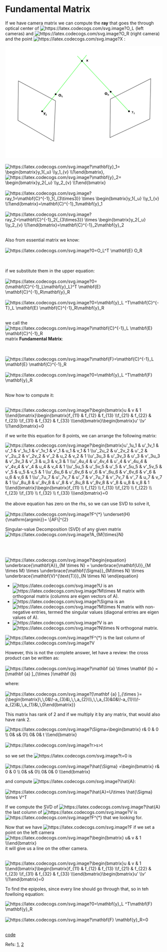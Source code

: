 # Fundamental Matrix

If we have camera matrix we can compute the **ray** that goes the through optical center of <img src="https://latex.codecogs.com/svg.image?O_L" title="https://latex.codecogs.com/svg.image?O_L" /> (left cameras) and <img src="https://latex.codecogs.com/svg.image?O_R" title="https://latex.codecogs.com/svg.image?O_R" /> (right camera) and the point <img src="https://latex.codecogs.com/svg.image?X" title="https://latex.codecogs.com/svg.image?X" /> :


<img src="images/TriangulationIdeal.svg" />  

<br/>
<br/>

<img src="https://latex.codecogs.com/svg.image?\mathbf{y}_1=&space;\begin{bmatrix}y_1{_u}&space;\\y_1_{v}&space;\\1\end{bmatrix}," title="https://latex.codecogs.com/svg.image?\mathbf{y}_1= \begin{bmatrix}y_1{_u} \\y_1_{v} \\1\end{bmatrix}," />

<img src="https://latex.codecogs.com/svg.image?\mathbf{y}_2=&space;\begin{bmatrix}y_2{_u}&space;\\y_2_{v}&space;\\1\end{bmatrix}" title="https://latex.codecogs.com/svg.image?\mathbf{y}_2= \begin{bmatrix}y_2{_u} \\y_2_{v} \\1\end{bmatrix}" />


<br/>
<br/>
<img src="https://latex.codecogs.com/svg.image?ray_1=\mathbf{C}^{-1}_1{_{3\times3}}&space;\times&space;\begin{bmatrix}y_1{_u}&space;\\y_1_{v}&space;\\1\end{bmatrix}=\mathbf{C}^{-1}_1\mathbf{y}_1" title="https://latex.codecogs.com/svg.image?ray_1=\mathbf{C}^{-1}_1{_{3\times3}} \times \begin{bmatrix}y_1{_u} \\y_1_{v} \\1\end{bmatrix}=\mathbf{C}^{-1}_1\mathbf{y}_1" />
<br/>
<br/>
<img src="https://latex.codecogs.com/svg.image?ray_2=\mathbf{C}^{-1}_2{_{3\times3}}&space;\times&space;\begin{bmatrix}y_2{_u}&space;\\y_2_{v}&space;\\1\end{bmatrix}=\mathbf{C}^{-1}_2\mathbf{y}_2" title="https://latex.codecogs.com/svg.image?ray_2=\mathbf{C}^{-1}_2{_{3\times3}} \times \begin{bmatrix}y_2{_u} \\y_2_{v} \\1\end{bmatrix}=\mathbf{C}^{-1}_2\mathbf{y}_2" />


<br/>
<br/>





Also from essential matrix we know:
<br/>
<br/>
<img src="https://latex.codecogs.com/svg.image?0=O_L^T&space;\mathbf{E}&space;O_R&space;&space;" title="https://latex.codecogs.com/svg.image?0=O_L^T \mathbf{E} O_R " />


<br/>
<br/>
if we substitute them in the upper equation:
<br/>
<br/>

<img src="https://latex.codecogs.com/svg.image?0=(\mathbf{C}^{-1}_L\mathbf{y}_L)^T&space;\mathbf{E}&space;\mathbf{C}^{-1}_R\mathbf{y}_R" title="https://latex.codecogs.com/svg.image?0=(\mathbf{C}^{-1}_L\mathbf{y}_L)^T \mathbf{E} \mathbf{C}^{-1}_R\mathbf{y}_R" />

<br/>
<br/>


<img src="https://latex.codecogs.com/svg.image?0=\mathbf{y}_L&space;^T\mathbf{C}^{-T}_L&space;\mathbf{E}&space;\mathbf{C}^{-1}_R\mathbf{y}_R" title="https://latex.codecogs.com/svg.image?0=\mathbf{y}_L ^T\mathbf{C}^{-T}_L \mathbf{E} \mathbf{C}^{-1}_R\mathbf{y}_R" />
<br/>
<br/>

we call the <img src="https://latex.codecogs.com/svg.image?\mathbf{C}^{-1}_L&space;\mathbf{E}&space;\mathbf{C}^{-1}_R" title="https://latex.codecogs.com/svg.image?\mathbf{C}^{-1}_L \mathbf{E} \mathbf{C}^{-1}_R" /> matrix **Fundamental Matrix**: 

<br/>
<br/>

<img src="https://latex.codecogs.com/svg.image?\mathbf{F}=\mathbf{C}^{-1}_L&space;\mathbf{E}&space;\mathbf{C}^{-1}_R" title="https://latex.codecogs.com/svg.image?\mathbf{F}=\mathbf{C}^{-1}_L \mathbf{E} \mathbf{C}^{-1}_R" />

<br/>
<br/>

<img src="https://latex.codecogs.com/svg.image?0=\mathbf{y}_L&space;^T\mathbf{F}&space;\mathbf{y}_R" title="https://latex.codecogs.com/svg.image?0=\mathbf{y}_L ^T\mathbf{F} \mathbf{y}_R" />
<br/>
<br/>


Now how to compute it:
<br/>
<br/>

<img src="https://latex.codecogs.com/svg.image?\begin{bmatrix}u&space;&&space;v&space;&&space;1&space;\\\end{bmatrix}\begin{bmatrix}f_{11}&space;&&space;f_{12}&space;&&space;f_{13}&space;\\f_{21}&space;&&space;f_{22}&space;&&space;f_{23}&space;\\f_{31}&space;&&space;f_{32}&space;&&space;f_{33}&space;\\\end{bmatrix}\begin{bmatrix}u'&space;\\v'&space;\\1\end{bmatrix}=0" title="https://latex.codecogs.com/svg.image?\begin{bmatrix}u & v & 1 \\\end{bmatrix}\begin{bmatrix}f_{11} & f_{12} & f_{13} \\f_{21} & f_{22} & f_{23} \\f_{31} & f_{32} & f_{33} \\\end{bmatrix}\begin{bmatrix}u' \\v' \\1\end{bmatrix}=0" />

if we write this equation for 8 points, we can arrange the following matrix:


<img src="https://latex.codecogs.com/svg.image?\begin{bmatrix}u'_1u_1&space;&&space;u'_1v_1&space;&&space;u'_1&space;&&space;v'_1u_1&space;&&space;v'_1v_1&space;&&space;v'_1&space;&&space;u_1&space;&&space;v_1&space;&&space;1&space;\\u'_2u_2&space;&&space;u'_2v_2&space;&&space;u'_2&space;&&space;v'_2u_2&space;&&space;v'_2v_2&space;&&space;v'_2&space;&&space;u_2&space;&&space;v_2&space;&&space;1&space;\\u'_3u_3&space;&&space;u'_3v_3&space;&&space;u'_3&space;&&space;v'_3u_3&space;&&space;v'_3v_3&space;&&space;v'_3&space;&&space;u_3&space;&&space;v_3&space;&&space;1&space;\\u'_4u_4&space;&&space;u'_4v_4&space;&&space;u'_4&space;&&space;v'_4u_4&space;&&space;v'_4v_4&space;&&space;v'_4&space;&&space;u_4&space;&&space;v_4&space;&&space;1&space;\\u'_5u_5&space;&&space;u'_5v_5&space;&&space;u'_5&space;&&space;v'_5u_5&space;&&space;v'_5v_5&space;&&space;v'_5&space;&&space;u_5&space;&&space;v_5&space;&&space;1&space;\\u'_6u_6&space;&&space;u'_6v_6&space;&&space;u'_6&space;&&space;v'_6u_6&space;&&space;v'_6v_6&space;&&space;v'_6&space;&&space;u_6&space;&&space;v_6&space;&&space;1&space;\\u'_7u_7&space;&&space;u'_7v_7&space;&&space;u'_7&space;&&space;v'_7u_7&space;&&space;v'_7v_7&space;&&space;v'_7&space;&&space;u_7&space;&&space;v_7&space;&&space;1&space;\\u'_8u_8&space;&&space;u'_8v_8&space;&&space;u'_8&space;&&space;v'_8u_8&space;&&space;v'_8v_8&space;&&space;v'_8&space;&&space;u_8&space;&&space;v_8&space;&&space;1&space;\\\end{bmatrix}\begin{bmatrix}f_{11}&space;\\&space;f_{12}&space;\\&space;f_{13}&space;\\f_{21}&space;\\&space;f_{22}&space;\\&space;f_{23}&space;\\f_{31}&space;\\&space;f_{32}&space;\\&space;f_{33}&space;\\\end{bmatrix}=0" title="https://latex.codecogs.com/svg.image?\begin{bmatrix}u'_1u_1 & u'_1v_1 & u'_1 & v'_1u_1 & v'_1v_1 & v'_1 & u_1 & v_1 & 1 \\u'_2u_2 & u'_2v_2 & u'_2 & v'_2u_2 & v'_2v_2 & v'_2 & u_2 & v_2 & 1 \\u'_3u_3 & u'_3v_3 & u'_3 & v'_3u_3 & v'_3v_3 & v'_3 & u_3 & v_3 & 1 \\u'_4u_4 & u'_4v_4 & u'_4 & v'_4u_4 & v'_4v_4 & v'_4 & u_4 & v_4 & 1 \\u'_5u_5 & u'_5v_5 & u'_5 & v'_5u_5 & v'_5v_5 & v'_5 & u_5 & v_5 & 1 \\u'_6u_6 & u'_6v_6 & u'_6 & v'_6u_6 & v'_6v_6 & v'_6 & u_6 & v_6 & 1 \\u'_7u_7 & u'_7v_7 & u'_7 & v'_7u_7 & v'_7v_7 & v'_7 & u_7 & v_7 & 1 \\u'_8u_8 & u'_8v_8 & u'_8 & v'_8u_8 & v'_8v_8 & v'_8 & u_8 & v_8 & 1 \\\end{bmatrix}\begin{bmatrix}f_{11} \\ f_{12} \\ f_{13} \\f_{21} \\ f_{22} \\ f_{23} \\f_{31} \\ f_{32} \\ f_{33} \\\end{bmatrix}=0" />
<br/>
<br/>
the above equation has zero on the rhs, so we can use SVD to solve it,
<br/>
<br/>


<img src="https://latex.codecogs.com/svg.image?F^{*}%20\underset{H}{\mathrm{argmin}}=%20\|AF\|^{2}" title="https://latex.codecogs.com/svg.image?F^{*} \underset{H}{\mathrm{argmin}}= \|AF\|^{2}" />




Singular-value Decomposition (SVD) of any given matrix <img src="https://latex.codecogs.com/svg.image?A_{M{\times}N}" title="https://latex.codecogs.com/svg.image?A_{M{\times}N}" />

<br/>
<br/>
<br/>

<img src="https://latex.codecogs.com/svg.image?\begin{equation}&space;\underbrace{\mathbf{A}}_{M&space;\times&space;N}&space;=&space;\underbrace{\mathbf{U}}_{M&space;\times&space;M}&space;\times&space;\underbrace{\mathbf{\Sigma}}_{M\times&space;N}&space;\times&space;\underbrace{\mathbf{V}^{\text{T}}}_{N&space;\times&space;N}&space;\end{equation}" title="https://latex.codecogs.com/svg.image?\begin{equation} \underbrace{\mathbf{A}}_{M \times N} = \underbrace{\mathbf{U}}_{M \times M} \times \underbrace{\mathbf{\Sigma}}_{M\times N} \times \underbrace{\mathbf{V}^{\text{T}}}_{N \times N} \end{equation}" />




- <img src="https://latex.codecogs.com/svg.image?U" title="https://latex.codecogs.com/svg.image?U" /> is an <img src="https://latex.codecogs.com/svg.image?M\times&space;M" title="https://latex.codecogs.com/svg.image?M\times M" /> matrix with orthogonal matrix (columns are eigen vectors of A).
- <img src="https://latex.codecogs.com/svg.image?\Sigma" title="https://latex.codecogs.com/svg.image?\Sigma" /> is an <img src="https://latex.codecogs.com/svg.image?M\times&space;N" title="https://latex.codecogs.com/svg.image?M\times N" /> matrix with non-negative entries, termed the singular values  (diagonal entries are eigen values of A).
- <img src="https://latex.codecogs.com/svg.image?V" title="https://latex.codecogs.com/svg.image?V" /> is an <img src="https://latex.codecogs.com/svg.image?N\times&space;N" title="https://latex.codecogs.com/svg.image?N\times N" /> orthogonal matrix.




<img src="https://latex.codecogs.com/svg.image?F^{*}" title="https://latex.codecogs.com/svg.image?F^{*}" /> is the last column of <img src="https://latex.codecogs.com/svg.image?V" title="https://latex.codecogs.com/svg.image?V" />


However, this is not the complete answer, let have a review: the cross product can be written as:
<br/>
<br/>
<img src="https://latex.codecogs.com/svg.image?\mathbf&space;{a}&space;\times&space;\mathbf&space;{b}&space;=[\mathbf&space;{a}&space;]_{\times&space;}\mathbf&space;{b}" title="https://latex.codecogs.com/svg.image?\mathbf {a} \times \mathbf {b} =[\mathbf {a} ]_{\times }\mathbf {b}" />


where:
<br/>
<br/>
<img src="https://latex.codecogs.com/svg.image?[\mathbf&space;{a}&space;]_{\times&space;}={\begin{bmatrix}\,\,0&\!-a_{3}&\,\,\,a_{2}\\\,\,\,a_{3}&0&\!-a_{1}\\\!-a_{2}&\,\,a_{1}&\,\,0\end{bmatrix}}" title="https://latex.codecogs.com/svg.image?[\mathbf {a} ]_{\times }={\begin{bmatrix}\,\,0&\!-a_{3}&\,\,\,a_{2}\\\,\,\,a_{3}&0&\!-a_{1}\\\!-a_{2}&\,\,a_{1}&\,\,0\end{bmatrix}}" />

This matrix has rank of 2 and if we multiply it by any matrix, that would also have rank 2.


<img src="https://latex.codecogs.com/svg.image?\Sigma=\begin{bmatrix}&space;r&&space;0&space;&&space;0&space;\\&space;0&&space;&space;s&&space;&space;0\\&space;0&&space;&space;0&&space;t&space;\\\end{bmatrix}" title="https://latex.codecogs.com/svg.image?\Sigma=\begin{bmatrix} r& 0 & 0 \\ 0& s& 0\\ 0& 0& t \\\end{bmatrix}" />
<br/>
<br/>
<img src="https://latex.codecogs.com/svg.image?r>s>t" title="https://latex.codecogs.com/svg.image?r>s>t" />
<br/>
<br/>
so we set the <img src="https://latex.codecogs.com/svg.image?t=0" title="https://latex.codecogs.com/svg.image?t=0" /> is 
<br/>
<br/>
<img src="https://latex.codecogs.com/svg.image?\hat{\Sigma}&space;=\begin{bmatrix}&space;r&&space;0&space;&&space;0&space;\\&space;0&&space;&space;s&&space;&space;0\\&space;0&&space;&space;0&&space;0&space;\\\end{bmatrix}" title="https://latex.codecogs.com/svg.image?\hat{\Sigma} =\begin{bmatrix} r& 0 & 0 \\ 0& s& 0\\ 0& 0& 0 \\\end{bmatrix}" />


and compute <img src="https://latex.codecogs.com/svg.image?\hat{A}" title="https://latex.codecogs.com/svg.image?\hat{A}" />:
<br/>
<br/>
<img src="https://latex.codecogs.com/svg.image?\hat{A}=U\times&space;\hat{\Sigma}&space;&space;\times&space;V^T" title="https://latex.codecogs.com/svg.image?\hat{A}=U\times \hat{\Sigma} \times V^T" />


If we compute the SVD of <img src="https://latex.codecogs.com/svg.image?\hat{A}" title="https://latex.codecogs.com/svg.image?\hat{A}" /> the last column of <img src="https://latex.codecogs.com/svg.image?V" title="https://latex.codecogs.com/svg.image?V" /> is <img src="https://latex.codecogs.com/svg.image?F^{*}" title="https://latex.codecogs.com/svg.image?F^{*}" /> that we looking for.

Now that we have <img src="https://latex.codecogs.com/svg.image?F" title="https://latex.codecogs.com/svg.image?F" /> if we set a point on the left camera <img src="https://latex.codecogs.com/svg.image?\begin{bmatrix}&space;u&&space;v&space;&&space;1&space;\\\end{bmatrix}" title="https://latex.codecogs.com/svg.image?\begin{bmatrix} u& v & 1 \\\end{bmatrix}" /> it will give us a line on the other camera.
<br/>
<br/>

<img src="https://latex.codecogs.com/svg.image?\begin{bmatrix}u&space;&&space;v&space;&&space;1&space;\\\end{bmatrix}\begin{bmatrix}f_{11}&space;&&space;f_{12}&space;&&space;f_{13}&space;\\f_{21}&space;&&space;f_{22}&space;&&space;f_{23}&space;\\f_{31}&space;&&space;f_{32}&space;&&space;f_{33}&space;\\\end{bmatrix}\begin{bmatrix}u'&space;\\v'&space;\\1\end{bmatrix}=0" title="https://latex.codecogs.com/svg.image?\begin{bmatrix}u & v & 1 \\\end{bmatrix}\begin{bmatrix}f_{11} & f_{12} & f_{13} \\f_{21} & f_{22} & f_{23} \\f_{31} & f_{32} & f_{33} \\\end{bmatrix}\begin{bmatrix}u' \\v' \\1\end{bmatrix}=0" />


To find the epipoles, since every line should go through that, so in teh fowlloing equation:

<img src="https://latex.codecogs.com/svg.image?0=\mathbf{y}_L&space;^T\mathbf{F}&space;\mathbf{y}_R" title="https://latex.codecogs.com/svg.image?0=\mathbf{y}_L ^T\mathbf{F} \mathbf{y}_R" />
<br/>
<br/>

<img src="https://latex.codecogs.com/svg.image?\mathbf{F}&space;\mathbf{y}_R=0" title="https://latex.codecogs.com/svg.image?\mathbf{F} \mathbf{y}_R=0" />
<br/>
<br/>




[code](../src/fundamental_matrix_estimation.cpp)    



Refs: [1](https://www8.cs.umu.se/kurser/TDBD19/VT05/reconstruct-4.pdf), [2](http://www.robots.ox.ac.uk/~vgg/hzbook/code/)





